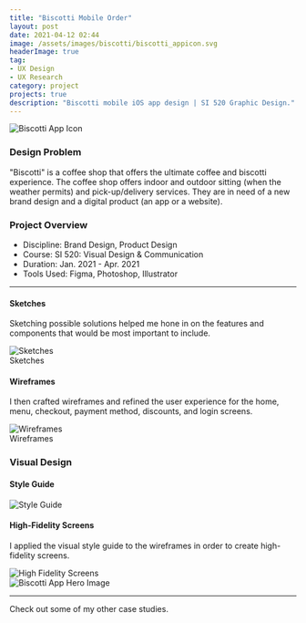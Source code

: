 ```yaml
---
title: "Biscotti Mobile Order"
layout: post
date: 2021-04-12 02:44
image: /assets/images/biscotti/biscotti_appicon.svg
headerImage: true
tag:
- UX Design
- UX Research
category: project
projects: true
description: "Biscotti mobile iOS app design | SI 520 Graphic Design."
---
```

<img src="https://nicholasgiles.com/assets/images/biscotti/product-marketing-screen.png" class="bigger-image" alt="Biscotti App Icon" />

### Design Problem

"Biscotti" is a coffee shop that offers the ultimate coffee and biscotti experience. The coffee shop offers indoor and outdoor sitting (when the weather permits) and pick-up/delivery
services. They are in need of a new brand design and a digital product (an app or a website).

### Project Overview
* Discipline: Brand Design, Product Design
* Course: SI 520: Visual Design & Communication
* Duration: Jan. 2021 - Apr. 2021
* Tools Used: Figma, Photoshop, Illustrator

---

#### Sketches

Sketching possible solutions helped me hone in on the features and components that would be most important to include.

<img src="https://nicholasgiles.com/assets/images/biscotti/sketches.png" alt="Sketches" class = "bigger-image"/>
<figcaption>Sketches</figcaption>

#### Wireframes

I then crafted wireframes and refined the user experience for the home, menu, checkout, payment method, discounts, and login screens.

<img src="https://nicholasgiles.com/assets/images/biscotti/wireframes.svg" alt="Wireframes" class = "bigger-image"/>
<figcaption>Wireframes</figcaption>

### Visual Design

#### Style Guide
<img src="https://nicholasgiles.com/assets/images/biscotti/styleguide.svg" alt="Style Guide" class = "bigger-image"/>

#### High-Fidelity Screens

I applied the visual style guide to the wireframes in order to create high-fidelity screens.

<img src="https://nicholasgiles.com/assets/images/biscotti/high-fidelity-screens.png" alt="High Fidelity Screens" class = "bigger-image"/>

<br>
<img src="https://nicholasgiles.com/assets/images/biscotti/product-marketing-screen.png" alt="Biscotti App Hero Image" class = "bigger-image"/>

---

Check out some of my other <span class="evidence"><a href="https://nicholasgiles.com/projects/" style="text-decoration: none">case studies</a></span>.
